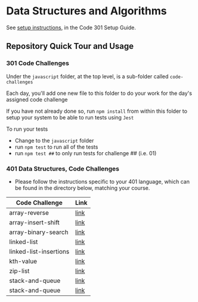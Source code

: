 # Data Structures and Algorithms

See [setup instructions](https://codefellows.github.io/setup-guide/code-301/3-code-challenges), in the Code 301 Setup Guide.

## Repository Quick Tour and Usage

### 301 Code Challenges

Under the `javascript` folder, at the top level, is a sub-folder called `code-challenges`

Each day, you'll add one new file to this folder to do your work for the day's assigned code challenge

If you have not already done so, run `npm install` from within this folder to setup your system to be able to run tests using `Jest`

To run your tests

- Change to the `javascript` folder
- run `npm test` to run all of the tests
- run `npm test ##` to only run tests for challenge ## (i.e. 01)

### 401 Data Structures, Code Challenges

- Please follow the instructions specific to your 401 language, which can be found in the directory below, matching your course.

|Code Challenge |Link|
|---------------|-----|
|array-reverse|[link](https://github.com/FaroukIbrahim-FII/data-structures-and-algorithms/blob/array-reverse/python/code_challenges/array-reverse/README.md)|
|array-insert-shift|[link](https://github.com/FaroukIbrahim-FII/data-structures-and-algorithms/blob/main/python/code_challenges/array-insert-shift/README.md)|
|array-binary-search|[link](https://github.com/FaroukIbrahim-FII/data-structures-and-algorithms/blob/array-binary-search/python/code_challenges/array-binary-search/README.md)|
|linked-list|[link](python/linked_list/README.md)|
|linked-list-insertions|[link](python/linked_list/README.md)|
|kth-value|[link](python/linked_list/README.md)|
|zip-list|[link](python/linked_list/README.md)|
|stack-and-queue|[link](python/code_challenges/stack-and-queue/README.md)|
|stack-and-queue|[link](python/code_challenges/stack-and-queue-pseudo/README.md)|
